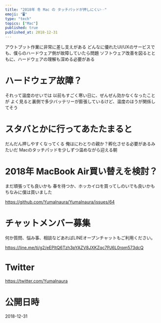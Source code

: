 ```yaml
---
title: "2018年 冬 Mac の タッチパッドが押しにくい‥"
emoji: "🖥"
type: "tech"
topics: ["Mac"]
published: true
published_at: 2018-12-31
---
```


アウトプット作業に非常に差し支えがある
どんなに優れたUI/UXのサービスでも、僕らのハードウェア側が故障していたら問題
ソフトウェア改善を図るとともに、ハードウェアの理解も深める必要がある

# ハードウェア故障？

それって温度のせいでは
以前もすごく寒い日に、ぜんぜん効かなくなったことが
よく見ると裏側で多少バッテリーが膨張しているけど、温度のほうが関係してそう

# スタバとかに行ってあたたまると

だんだん押しやすくなってくる
俺はにわとりの親か？孵化させる必要があるみたいだ
Macのタッチパッドを少しずつ温めながら迎える朝

# 2018年 MacBook Air買い替えを検討？

まだ頑張っても良いかも
春を待つか、ホッカイロを買ってしのいでも良いかも
ちなみに僕は買いました

https://github.com/YumaInaura/YumaInaura/issues/64








<!-- Update From Qiita API -->

# チャットメンバー募集


何か質問、悩み事、相談などあればLINEオープンチャットもご利用ください。

https://line.me/ti/g2/eEPltQ6Tzh3pYAZV8JXKZqc7PJ6L0rpm573dcQ





# Twitter


https://twitter.com/YumaInaura


<!-- Update From Qiita API -->



# 公開日時

2018-12-31
